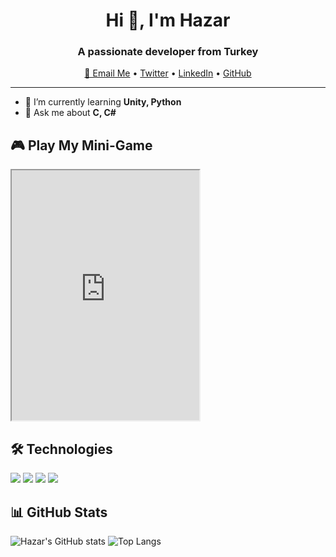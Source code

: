 <h1 align="center">Hi 👋, I'm Hazar</h1>
<h3 align="center">A passionate developer from Turkey</h3>

<p align="center">
  <a href="mailto:hazark41@gmail.com">📧 Email Me</a>
  •
  <a href="https://twitter.com/hazarkoc" target="_blank">Twitter</a>
  •
  <a href="https://linkedin.com/in/hazarkoc" target="_blank">LinkedIn</a>
  •
  <a href="https://github.com/hzrkc" target="_blank">GitHub</a>
</p>

---

- 🌱 I’m currently learning **Unity, Python**
- 💬 Ask me about **C, C#**

## 🎮 Play My Mini-Game
<iframe src="https://gabrielecirulli.github.io/2048/" width="300" height="400"></iframe>

## 🛠 Technologies
<p align="left">
  <a href="#"><img src="https://img.shields.io/badge/-C-00599C?logo=c&logoColor=white" /></a>
  <a href="#"><img src="https://img.shields.io/badge/-C%23-239120?logo=c-sharp&logoColor=white" /></a>
  <a href="#"><img src="https://img.shields.io/badge/-Python-3776AB?logo=python&logoColor=white" /></a>
  <a href="#"><img src="https://img.shields.io/badge/-Unity-000000?logo=unity&logoColor=white" /></a>
</p>

## 📊 GitHub Stats
![Hazar's GitHub stats](https://github-readme-stats.vercel.app/api?username=hzrkc&show_icons=true&theme=radical)
![Top Langs](https://github-readme-stats.vercel.app/api/top-langs/?username=hzrkc&layout=compact&theme=radical)
